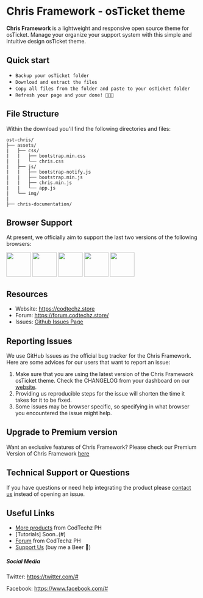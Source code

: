 # Chris Framework - osTicket theme


**Chris Framework** is a lightweight and responsive open source theme for osTicket. Manage your organize your support system with this simple and intuitive design osTicket theme.




## Quick start
- `Backup your osTicket folder`
- `Download and extract the files`
- `Copy all files from the folder and paste to your osTicket folder`
- `Refresh your page and your done! 🍻🥳👏`

## File Structure
Within the download you'll find the following directories and files:

```
ost-chris/
├── assets/
|   ├── css/
|   |   ├── bootstrap.min.css
|   |   └── chris.css
|   ├── js/
|   |   ├── bootstrap-notify.js
|   |   ├── bootstrap.min.js
|   |   ├── chris.min.js
|   |   └── app.js
|   └── img/
|
├── chris-documentation/

```


## Browser Support

At present, we officially aim to support the last two versions of the following browsers:

<img src="https://s3.amazonaws.com/creativetim_bucket/github/browser/chrome.png" width="64" height="64"> <img src="https://s3.amazonaws.com/creativetim_bucket/github/browser/firefox.png" width="64" height="64"> <img src="https://s3.amazonaws.com/creativetim_bucket/github/browser/edge.png" width="64" height="64"> <img src="https://s3.amazonaws.com/creativetim_bucket/github/browser/safari.png" width="64" height="64"> <img src="https://s3.amazonaws.com/creativetim_bucket/github/browser/opera.png" width="64" height="64">


## Resources
- Website: <https://codtechz.store>
- Forum: <https://forum.codtechz.store/>
- Issues: [Github Issues Page](https://https://github.com/codtechzofficial/ost-chris/issues)


## Reporting Issues

We use GitHub Issues as the official bug tracker for the Chris Framework. Here are some advices for our users that want to report an issue:

1. Make sure that you are using the latest version of the Chris Framework osTicket theme. Check the CHANGELOG from your dashboard on our [website](https://codtechz.store/).
2. Providing us reproducible steps for the issue will shorten the time it takes for it to be fixed.
3. Some issues may be browser specific, so specifying in what browser you encountered the issue might help.


## Upgrade to Premium version

Want an exclusive features of Chris Framework? Please check our Premium Version of Chris Framework [here](https://forum.codtechz.store/)


## Technical Support or Questions

If you have questions or need help integrating the product please [contact us](https://codtechz.store/contact-us) instead of opening an issue.


## Useful Links

- [More products](https://codtechz.store/contact-us) from CodTechz PH
- [Tutorials] Soon..(#)
- [Forum](https://forum.codtechz.store/) from CodTechz PH
- [Support Us](https://paypal.me/codtechzPH) (buy me a Beer 🍺)


##### Social Media

Twitter: <https://twitter.com/#>

Facebook: <https://www.facebook.com/#>
